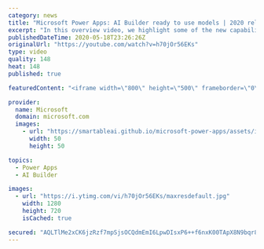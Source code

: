 ```yaml
---
category: news
title: "Microsoft Power Apps: AI Builder ready to use models | 2020 release wave 1 overview"
excerpt: "In this overview video, we highlight some of the new capabilities included in the latest update to Microsoft Power Apps, AI Builder ready to use models.     Here are the capabilities covered:   • Entity extraction helps you by identifying and extracting people, dates, places, locations, etc. from text"
publishedDateTime: 2020-05-18T23:26:26Z
originalUrl: "https://youtube.com/watch?v=h70jOr56EKs"
type: video
quality: 148
heat: 148
published: true

featuredContent: "<iframe width=\"800\" height=\"500\" frameborder=\"0\" src=\"https://www.youtube.com/embed/h70jOr56EKs\" allow=\"accelerometer; autoplay; encrypted-media; gyroscope; picture-in-picture\" allowfullscreen></iframe>"

provider:
  name: Microsoft
  domain: microsoft.com
  images:
    - url: "https://smartableai.github.io/microsoft-power-apps/assets/images/organizations/microsoft.com-50x50.jpg"
      width: 50
      height: 50

topics:
  - Power Apps
  - AI Builder

images:
  - url: "https://i.ytimg.com/vi/h70jOr56EKs/maxresdefault.jpg"
    width: 1280
    height: 720
    isCached: true

secured: "AQLTlMe2xCK6jzRzf7mpSjsOCQdmEmI6LpwDIsxP6++f6nxK00TApX8N9bqr8L1DAgGBVeHcOePfHeS97gDAEkJ1WfFkBydeLMD25ODEfKm+jGdbOXM7N5ICnJZuoROFvEUi+ozal3HeufE2rq2Jwpgiefgv0MzxphxzAkYuJ1wA418shaIor1e+omZezqPqnFWNw7A6jMi5w3t3TJY8XzptrTXtFlB3RYVJTNuTntyIuoUdxj/RcFQSLC7TxFEmrdXmdoAbAS2Sf7MNfsAeVVLuu4SbNzM4FLLmNegUHb/qMSrA8L1UFAsTjcw5HD2CoeLBFfZpDwBVY330P55O1E2C3j9A//6VhG3nzdYycEEK/a7LBoJwagxR9x6lQJFiR9c6GoSAErtT+aStj+vt2rodc7Gv8o+fRckejwFk8y3YrFbiRIW9A96WvJciwLwG;M2BRSDaCN7El0jexQOpHmQ=="
---
```


